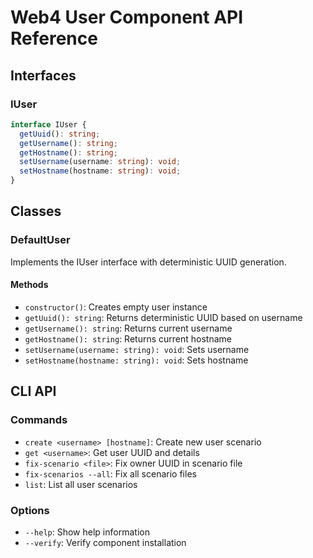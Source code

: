 # Web4 User Component API Reference

## Interfaces

### IUser
```typescript
interface IUser {
  getUuid(): string;
  getUsername(): string;
  getHostname(): string;
  setUsername(username: string): void;
  setHostname(hostname: string): void;
}
```

## Classes

### DefaultUser
Implements the IUser interface with deterministic UUID generation.

#### Methods
- `constructor()`: Creates empty user instance
- `getUuid(): string`: Returns deterministic UUID based on username
- `getUsername(): string`: Returns current username
- `getHostname(): string`: Returns current hostname
- `setUsername(username: string): void`: Sets username
- `setHostname(hostname: string): void`: Sets hostname

## CLI API

### Commands
- `create <username> [hostname]`: Create new user scenario
- `get <username>`: Get user UUID and details
- `fix-scenario <file>`: Fix owner UUID in scenario file
- `fix-scenarios --all`: Fix all scenario files
- `list`: List all user scenarios

### Options
- `--help`: Show help information
- `--verify`: Verify component installation
